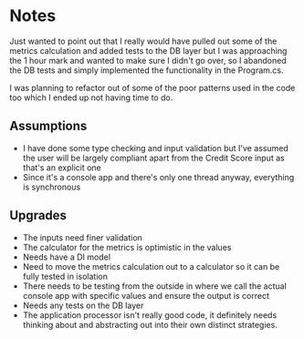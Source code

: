 # Notes

Just wanted to point out that I really would have pulled out some of the metrics calculation and added tests to the DB layer but I was approaching the 1 hour mark and wanted to make sure I didn't go over, so I abandoned the DB tests and simply implemented the functionality in the Program.cs. 

I was planning to refactor out of some of the poor patterns used in the code too which I ended up not having time to do.

## Assumptions

* I have done some type checking and input validation but I've assumed the user will be largely compliant apart from the Credit Score input as that's an explicit one
* Since it's a console app and there's only one thread anyway, everything is synchronous 

## Upgrades

* The inputs need finer validation
* The calculator for the metrics is optimistic in the values 
* Needs have a DI model
* Need to move the metrics calculation out to a calculator so it can be fully tested in isolation
* There needs to be testing from the outside in where we call the actual console app with specific values and ensure the output is correct
* Needs any tests on the DB layer 
* The application processor isn't really good code, it definitely needs thinking about and abstracting out into their own distinct strategies.

